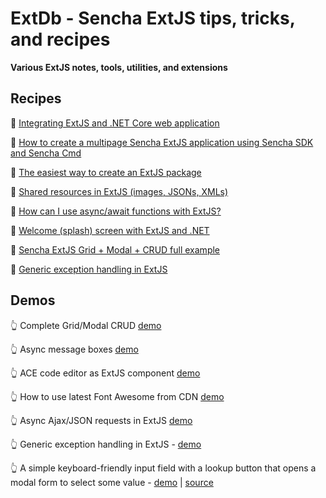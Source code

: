 ﻿# ExtDb - Sencha ExtJS tips, tricks, and recipes 
**Various ExtJS notes, tools, utilities, and extensions**

## Recipes

🧾 [Integrating ExtJS and .NET Core web application](docs/netcore.md)

🧾 [How to create a multipage Sencha ExtJS application using Sencha SDK and Sencha Cmd](docs/generating-multipage-app.md)

🧾 [The easiest way to create an ExtJS package](docs/easiest-way-package.md)

🧾 [Shared resources in ExtJS (images, JSONs, XMLs)](docs/resources.md)

🧾 [How can I use async/await functions with ExtJS?](docs/async-await.md)

🧾 [Welcome (splash) screen with ExtJS and .NET](docs/splash.md)

🧾 [Sencha ExtJS Grid + Modal + CRUD full example](docs/modals.md)

🧾 [Generic exception handling in ExtJS](docs/error-handler.md)

## Demos

👆 Complete Grid/Modal CRUD 
[demo](https://da-baranov.github.io/ext-db/wwwroot/index.html#example/1)

👆 Async message boxes 
[demo](https://da-baranov.github.io/ext-db/wwwroot/index.html#example/0)

👆 ACE code editor as ExtJS component 
[demo](https://da-baranov.github.io/ext-db/wwwroot/index.html#example/2)

👆 How to use latest Font Awesome from CDN 
[demo](https://da-baranov.github.io/ext-db/wwwroot/index.html#example/3)

👆 Async Ajax/JSON requests in ExtJS 
[demo](https://da-baranov.github.io/ext-db/wwwroot/index.html#example/4)

👆 Generic exception handling in ExtJS - 
[demo](https://da-baranov.github.io/ext-db/wwwroot/index.html#example/5)

👆 A simple keyboard-friendly input field with a lookup button that opens a modal form to select some value - 
[demo](https://da-baranov.github.io/ext-db/wwwroot/index.html#example/7) |
[source](https://github.com/da-baranov/ext-db/tree/main/wwwroot/apps/extdbdemo/app/view/modalgrid)